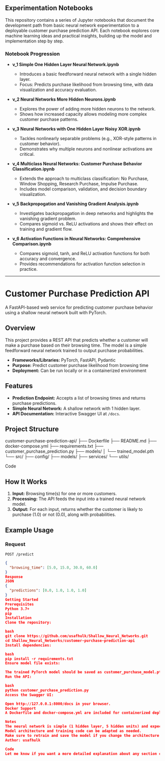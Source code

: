 ## Experimentation Notebooks

This repository contains a series of Jupyter notebooks that document the development path from basic neural network experimentation to a deployable customer purchase prediction API. Each notebook explores core machine learning ideas and practical insights, building up the model and implementation step by step.

### Notebook Progression

- **v_1 Simple One Hidden Layer Neural Network.ipynb**
  - Introduces a basic feedforward neural network with a single hidden layer.
  - Focus: Predicts purchase likelihood from browsing time, with data visualization and accuracy evaluation.

- **v_2 Neural Networks More Hidden Neurons.ipynb**
  - Explores the power of adding more hidden neurons to the network.
  - Shows how increased capacity allows modeling more complex customer purchase patterns.

- **v_3 Neural Networks with One Hidden Layer Noisy XOR.ipynb**
  - Tackles nonlinearly separable problems (e.g., XOR-style patterns in customer behavior).
  - Demonstrates why multiple neurons and nonlinear activations are critical.

- **v_4 Multiclass Neural Networks: Customer Purchase Behavior Classification.ipynb**
  - Extends the approach to multiclass classification: No Purchase, Window Shopping, Research Purchase, Impulse Purchase.
  - Includes model comparison, validation, and decision boundary visualization.

- **v_5 Backpropogation and Vanishing Gradient Analysis.ipynb**
  - Investigates backpropagation in deep networks and highlights the vanishing gradient problem.
  - Compares sigmoid vs. ReLU activations and shows their effect on training and gradient flow.

- **v_6 Activation Functions in Neural Networks: Comprehensive Comparison.ipynb**
  - Compares sigmoid, tanh, and ReLU activation functions for both accuracy and convergence.
  - Provides recommendations for activation function selection in practice.

---

# Customer Purchase Prediction API

A FastAPI-based web service for predicting customer purchase behavior using a shallow neural network built with PyTorch.

## Overview

This project provides a REST API that predicts whether a customer will make a purchase based on their browsing time. The model is a simple feedforward neural network trained to output purchase probabilities.

- **Frameworks/Libraries:** PyTorch, FastAPI, Pydantic
- **Purpose:** Predict customer purchase likelihood from browsing time
- **Deployment:** Can be run locally or in a containerized environment

## Features

- **Prediction Endpoint:** Accepts a list of browsing times and returns purchase predictions.
- **Simple Neural Network:** A shallow network with 1 hidden layer.
- **API Documentation:** Interactive Swagger UI at `/docs`.

## Project Structure

customer-purchase-prediction-api/ ├── Dockerfile ├── README.md ├── docker-compose.yml ├── requirements.txt ├── customer_purchase_prediction.py ├── models/ │ └── trained_model.pth └── src/ ├── config/ ├── models/ ├── services/ └── utils/

Code

## How It Works

1. **Input:** Browsing time(s) for one or more customers.
2. **Processing:** The API feeds the input into a trained neural network model.
3. **Output:** For each input, returns whether the customer is likely to purchase (1.0) or not (0.0), along with probabilities.

## Example Usage

### Request

`POST /predict`

```json
{
  "browsing_time": [5.0, 15.0, 30.0, 60.0]
}
Response
JSON
{
  "predictions": [0.0, 1.0, 1.0, 1.0]
}
Getting Started
Prerequisites
Python 3.7+
pip
Installation
Clone the repository:

bash
git clone https://github.com/usafhulk/Shallow_Neural_Networks.git
cd Shallow_Neural_Networks/customer-purchase-prediction-api
Install dependencies:

bash
pip install -r requirements.txt
Ensure model file exists:

The trained PyTorch model should be saved as customer_purchase_model.pth in the project directory.
Run the API:

bash
python customer_purchase_prediction.py
Access the Swagger UI:

Open http://127.0.0.1:8000/docs in your browser.
Docker Support
A Dockerfile and docker-compose.yml are included for containerized deployment.

Notes
The neural network is simple (1 hidden layer, 5 hidden units) and expects browsing time as the only feature.
Model architecture and training code can be adapted as needed.
Make sure to retrain and save the model if you change the architecture or input features.
Author: usafhulk

Code
Let me know if you want a more detailed explanation about any section or specific usage instructions!
